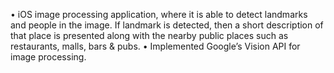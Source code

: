 • iOS image processing application, where it is able to detect landmarks and people in the image. If landmark is detected, then a short description of that place is presented along with the nearby public places such as restaurants, malls, bars & pubs.
• Implemented Google’s Vision API for image processing.

